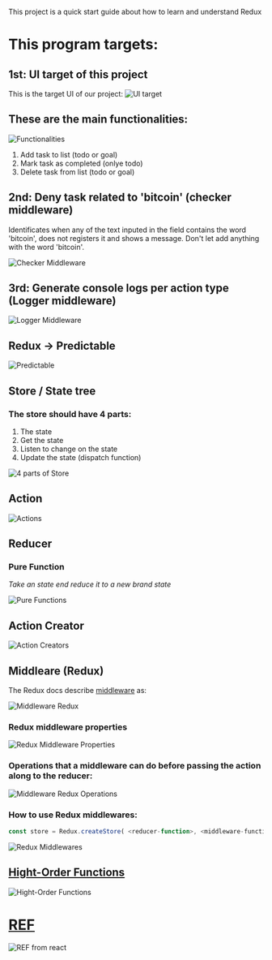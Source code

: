 This project is a quick start guide about how to learn and understand Redux

# This program targets:

## 1st: UI target of this project
This is the target UI of our project:
![UI target](./docs/ui_target.jpg)

## These are the main functionalities:
![Functionalities](./docs/project-functionalities.jpg)

1. Add task to list (todo or goal)
1. Mark task as completed (onlye todo)
1. Delete task from list (todo or goal)

## 2nd: Deny task related to 'bitcoin' (checker middleware)

Identificates when any of the text inputed in the field contains the word 'bitcoin', does not registers it and shows a message. 
Don't let add anything with the word 'bitcoin'.

![Checker Middleware](./docs/checker-middleware.jpg)

## 3rd: Generate console logs per action type (Logger middleware)

![Logger Middleware](./docs/logger-middleware.jpg)

## Redux -> Predictable
![Predictable](./docs/predictable.jpg)

## Store / State tree

### The store should have 4 parts:
1. The state
1. Get the state
1. Listen to change on the state
1. Update the state (dispatch function)

![4 parts of Store](./docs/store_4_parts.jpg)

## Action

![Actions](./docs/actions.jpg)

## Reducer

### Pure Function

*Take an state end reduce it to a new brand state*

![Pure Functions](./docs/pure_function_definition.jpg)

## Action Creator

![Action Creators](./docs/action_creators.jpg)

## Middleare (Redux)

The Redux docs describe [middleware](https://redux.js.org/advanced/middleware) as:

![Middleware Redux](./docs/middleware-redux.jpg)

### Redux middleware properties

![Redux Middleware Properties](./docs/redux-middleware-properties.jpg)

### Operations that a middleware can do before passing the action along to the reducer:

![Middleware Redux Operations](./docs/middleware-redux-actions.jpg)

### How to use Redux middlewares:

```js
const store = Redux.createStore( <reducer-function>, <middleware-functions> )
```

![Redux Middlewares](./docs/redux-middlewares.jpg)

## [Hight-Order Functions](https://www.udacity.com/course/object-oriented-javascript--ud711)

![Hight-Order Functions](./docs/hight-order-functions.jpg)

# [REF](https://reactjs.org/docs/refs-and-the-dom.html#callback-refs)

![REF from react](./docs/react-ref.jpg)